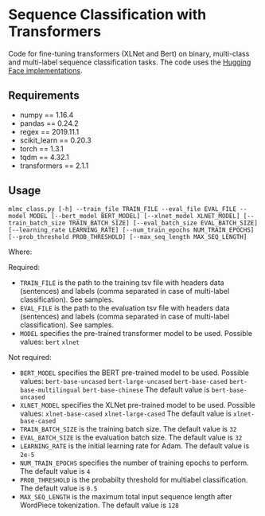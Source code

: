# Sequence Classification with Transformers
Code for fine-tuning transformers (XLNet and Bert) on binary, multi-class and multi-label sequence classification tasks.
The code uses the [Hugging Face implementations](https://github.com/huggingface/transformers/).

## Requirements
- numpy == 1.16.4
- pandas == 0.24.2
- regex == 2019.11.1
- scikit_learn == 0.20.3
- torch == 1.3.1
- tqdm == 4.32.1
- transformers == 2.1.1

## Usage
`mlmc_class.py [-h] --train_file TRAIN_FILE --eval_file EVAL_FILE --model MODEL [--bert_model BERT_MODEL] [--xlnet_model XLNET_MODEL]
                     [--train_batch_size TRAIN_BATCH_SIZE] [--eval_batch_size EVAL_BATCH_SIZE] [--learning_rate LEARNING_RATE]
                     [--num_train_epochs NUM_TRAIN_EPOCHS] [--prob_threshold PROB_THRESHOLD] [--max_seq_length MAX_SEQ_LENGTH]`

Where:

Required:
-   `TRAIN_FILE` is the path to the training tsv file with headers data (sentences) and labels (comma separated in case of multi-label classification). See samples.
-   `EVAL_FILE` is the path to the evaluation tsv file with headers data (sentences) and labels (comma separated in case of multi-label classification). See samples.
-   `MODEL` specifies the pre-trained transformer model to be used.  Possible values: 
        `bert`
        `xlnet`

Not required:

-   `BERT_MODEL` specifies the BERT pre-trained model to be used. Possible values:
        `bert-base-uncased`
        `bert-large-uncased`
        `bert-base-cased`
        `bert-base-multilingual`
        `bert-base-chinese`
    The default value is `bert-base-uncased`
-   `XLNET_MODEL` specifies the XLNet pre-trained model to be used. Possible values:
        `xlnet-base-cased`
        `xlnet-large-cased`
    The default value is `xlnet-base-cased`
-	`TRAIN_BATCH_SIZE` is the training batch size.
    The default value is `32`
-	`EVAL_BATCH_SIZE` is the evaluation batch size.
    The default value is `32`
- `LEARNING_RATE` is the initial learning rate for Adam.
    The default value is `2e-5`
- `NUM_TRAIN_EPOCHS` specifies the number of training epochs to perform.
    The default value is `4`
- `PROB_THRESHOLD` is the probabilty threshold for multiabel classification.
    The default value is `0.5`
- `MAX_SEQ_LENGTH` is the maximum total input sequence length after WordPiece tokenization.
    The default value is `128`
